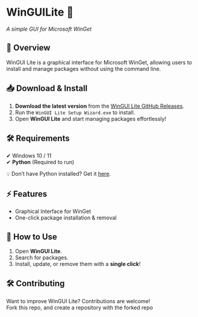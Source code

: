 # WinGUILite 🚀
*A simple GUI for Microsoft WinGet*  

## 🌟 Overview  
WinGUI Lite is a graphical interface for Microsoft WinGet, allowing users to install and manage packages without using the command line.  

## 📥 Download & Install  
1. **Download the latest version** from the [WinGUI Lite GitHub Releases](https://github.com/JimmyPla6z/WinGUILite/releases).  
2. Run the `WinGUI Lite Setup Wizard.exe` to install.  
3. Open **WinGUI Lite** and start managing packages effortlessly!  

## 🛠 Requirements  
✔ Windows 10 / 11  
✔ **Python** (Required to run)  

💡 Don’t have Python installed? Get it [here](https://www.python.org/downloads/).  

## ⚡ Features  
- Graphical Interface for WinGet  
- One-click package installation & removal  

## 📝 How to Use  
1. Open **WinGUI Lite**.  
2. Search for packages.  
3. Install, update, or remove them with a **single click**!  

## 🛠 Contributing  
Want to improve WinGUI Lite? Contributions are welcome!  
Fork this repo, and create a repository with the forked repo
